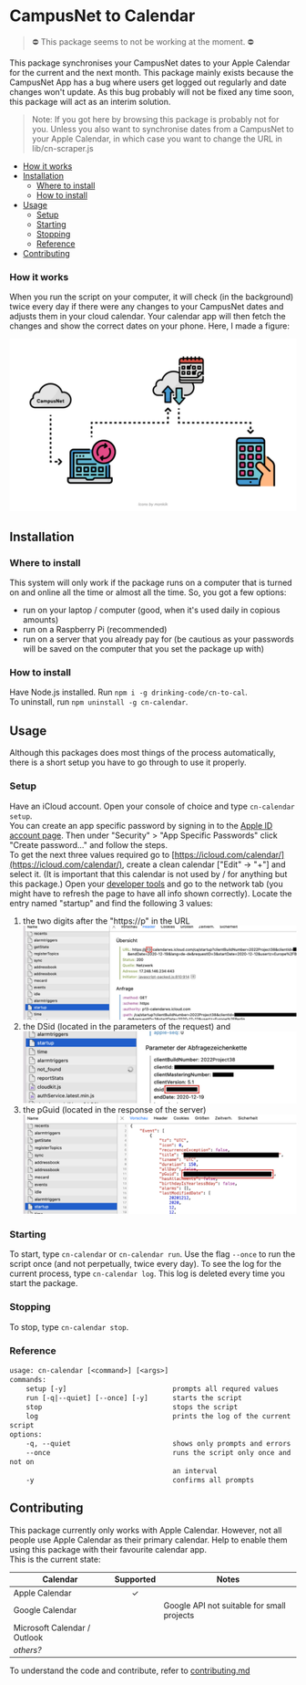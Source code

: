 # CampusNet to Calendar
> ⛔️ This package seems to not be working at the moment. ⛔️

This package synchronises your CampusNet dates to your Apple Calendar for the current and the next month. This package mainly exists because the CampusNet App has a bug where users get logged out regularly and date changes won't update. As this bug probably will not be fixed any time soon, this package will act as an interim solution.

> Note: If you got here by browsing this package is probably not for you. Unless you also want to synchronise dates from a CampusNet to your Apple Calendar, in which case you want to change the URL in lib/cn-scraper.js

- [How it works](#how-it-works)
- [Installation](#installation)
  - [Where to install](#where-to-install)
  - [How to install](#how-to-install)
- [Usage](#usage)
  - [Setup](#setup)
  - [Starting](#starting)
  - [Stopping](#stopping)
  - [Reference](#reference)
- [Contributing](#contributing)

### How it works
When you run the script on your computer, it will check (in the background) twice every day if there were any changes to your CampusNet dates and adjusts them in your cloud calendar. Your calendar app will then fetch the changes and show the correct dates on your phone. Here, I made a figure:  

![Figure 1](img/figure1.svg)

## Installation
### Where to install
This system will only work if the package runs on a computer that is turned on and online all the time or almost all the time. So, you got a few options:
- run on your laptop / computer (good, when it's used daily in copious amounts)
- run on a Raspberry Pi (recommended)
- run on a server that you already pay for (be cautious as your passwords will be saved on the computer that you set the package up with)

### How to install
Have Node.js installed. Run `npm i -g drinking-code/cn-to-cal`.  
To uninstall, run `npm uninstall -g cn-calendar`.

## Usage
Although this packages does most things of the process automatically, there is a short setup you have to go through to use it properly.
### Setup
Have an iCloud account. Open your console of choice and type `cn-calendar setup`.  
You can create an app specific password by signing in to the [Apple ID account page](https://appleid.apple.com/account/manage). Then under "Security" > "App Specific Passwords" click "Create password..." and follow the steps.  
To get the next three values required go to [https://icloud.com/calendar/](https://icloud.com/calendar/), create a clean calendar ["Edit" -> "+"] and select it. (It is important that this calendar is not used by / for anything but this package.) Open your [developer tools](https://www.stramaxon.com/2013/10/developer-tools-in-browser.html) and go to the network tab (you might have to refresh the page to have all info shown correctly). Locate the entry named "startup" and find the following 3 values:  
1. the two digits after the "https://p" in the URL
   ![Screenshot 1](img/screenshot1.jpg)
2. the DSid (located in the parameters of the request) and
   ![Screenshot 2](img/screenshot2.jpg)
3. the pGuid (located in the response of the server)
   ![Screenshot 3](img/screenshot3.jpg)
### Starting
To start, type `cn-calendar` or `cn-calendar run`.
Use the flag `--once` to run the script once (and not perpetually, twice every day). To see the log for the current process, type `cn-calendar log`. This log is deleted every time you start the package.
### Stopping
To stop, type `cn-calendar stop`.
### Reference
```
usage: cn-calendar [<command>] [<args>]
commands:
    setup [-y]                          prompts all requred values
    run [-q|--quiet] [--once] [-y]      starts the script
    stop                                stops the script
    log                                 prints the log of the current script
options:
    -q, --quiet                         shows only prompts and errors
    --once                              runs the script only once and not on
                                        an interval
    -y                                  confirms all prompts
```

## Contributing
This package currently only works with Apple Calendar. However, not all people use Apple Calendar as their primary calendar. Help to enable them using this package with their favourite calendar app.  
This is the current state:

| Calendar | Supported | Notes |
|---|:---:|---|
| Apple Calendar | ✓ |  |
| Google Calendar |  | Google API not suitable for small projects |
| Microsoft Calendar / Outlook |  |  |
| _others?_ |  |  |

To understand the code and contribute, refer to [contributing.md](contributing.md)
